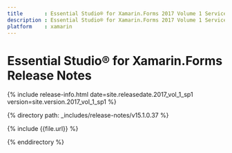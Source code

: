 ```yaml
---
title       : Essential Studio® for Xamarin.Forms 2017 Volume 1 Service Pack 1 Release Notes
description : Essential Studio® for Xamarin.Forms 2017 Volume 1 Service Pack 1 Release Notes
platform    : xamarin
---
```


# Essential Studio® for Xamarin.Forms Release Notes

{% include release-info.html date=site.releasedate.2017_vol_1_sp1 version=site.version.2017_vol_1_sp1 %} 

{% directory path: _includes/release-notes/v15.1.0.37 %}

{% include {{file.url}} %}

{% enddirectory %}